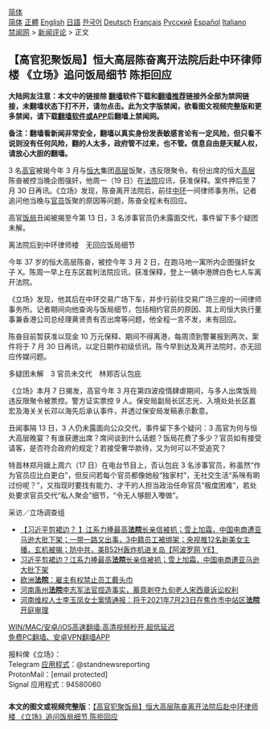  <!-- 面包屑导航 --> <div class="breadcrumb"><!-- GTranslate: https://gtranslate.io/ -->  <div class="switcher notranslate">  <div class="selected">  <a href="#" onclick="return false;"> 简体</a>  </div>  <div class="option">  <a href="https://www.bannedbook.org" onclick="doGTranslate('zh-CN|zh-CN');jQuery('div.switcher div.selected a').html(jQuery(this).html());return false;" title="简体中文" class="nturl selected"> 简体</a>  <a href="https://www.bannedbook.org/zh-tw/" onclick="doGTranslate('zh-CN|zh-TW');jQuery('div.switcher div.selected a').html(jQuery(this).html());return false;" title="繁體中文" class="nturl"> 正體</a>  <a href="https://www.bannedbook.org/en/" onclick="doGTranslate('zh-CN|en');jQuery('div.switcher div.selected a').html(jQuery(this).html());return false;" title="English" class="nturl"> English</a>  <a href="https://www.bannedbook.org/ja/" onclick="doGTranslate('zh-CN|ja');jQuery('div.switcher div.selected a').html(jQuery(this).html());return false;" title="日本語" class="nturl"> 日語</a>  <a href="https://www.bannedbook.org/ko/" onclick="doGTranslate('zh-CN|ko');jQuery('div.switcher div.selected a').html(jQuery(this).html());return false;" title="한국어" class="nturl"> 한국어</a>  <a href="https://www.bannedbook.org/de/" onclick="doGTranslate('zh-CN|de');jQuery('div.switcher div.selected a').html(jQuery(this).html());return false;" title="Deutsch" class="nturl"> Deutsch</a>  <a href="https://www.bannedbook.org/fr/" onclick="doGTranslate('zh-CN|fr');jQuery('div.switcher div.selected a').html(jQuery(this).html());return false;" title="Français" class="nturl"> Français</a>  <a href="https://www.bannedbook.org/ru/" onclick="doGTranslate('zh-CN|ru');jQuery('div.switcher div.selected a').html(jQuery(this).html());return false;" title="Русский" class="nturl"> Русский</a>  <a href="https://www.bannedbook.org/es/" onclick="doGTranslate('zh-CN|es');jQuery('div.switcher div.selected a').html(jQuery(this).html());return false;" title="Español" class="nturl"> Español</a>  <a href="https://www.bannedbook.org/it/" onclick="doGTranslate('zh-CN|it');jQuery('div.switcher div.selected a').html(jQuery(this).html());return false;" title="Italiano" class="nturl"> Italiano</a>  </div>  </div>      <div class='breadcrumb-sub'><!-- Breadcrumb NavXT 6.3.0 --> <a href="https://www.bannedbook.org/" class="home">禁闻网</a> &gt; <a href="https://www.bannedbook.org/bnews/comments/" class="category">新闻评论</a> &gt; 正文</div></div><h2>【高官犯聚饭局】恒大高层陈奋离开法院后赴中环律师楼 《立场》追问饭局细节 陈拒回应</h2> <p class="notice"><b>大陆网友注意：本文中的链接除 <a href="https://github.com/bannedbook/fanqiang" >翻墙</a>软件下载和<a href="https://github.com/killgcd/justmysocks/blob/master/README.md">翻墙推荐</a>链接外全部为禁网链接，未翻墙状态下打不开，请勿点击。此为文字版禁闻，欲看图文视频完整版和更多禁闻，请下载<a href="https://github.com/bannedbook/fanqiang">翻墙软件或APP</a>后翻墙上禁闻网。</p><p>备注：翻墙看新闻非常安全，翻墙以真实身份发表敏感言论有一定风险，但只看不说则没有任何风险，翻的人太多，政府管不过来，也不管。信息自由是天赋人权，请放心大胆的翻墙。</b></p>  <div class="entry">  <p>3 名<a href="https://www.bannedbook.org/bnews/tag/%E9%AB%98%E5%AE%98/" class="st_tag internal_tag" rel="tag" title="标签 高官 下的日志">高官</a>被揭今年 3 月与<a href="https://www.bannedbook.org/bnews/tag/%E6%81%92%E5%A4%A7/" class="st_tag internal_tag" rel="tag" title="标签 恒大 下的日志">恒大</a>集团<span class='wp_keywordlink_affiliate'><a href="https://www.bannedbook.org/bnews/ccpdope/" title="中共高层内幕" target="_blank">高层</a></span>饭聚，违反限聚令。有份出席的恒大<a href="https://www.bannedbook.org/bnews/tag/%E9%AB%98%E5%B1%82/" class="st_tag internal_tag" rel="tag" title="标签 高层 下的日志">高层</a>陈奋被控当晚企图强奸，他周一（19 日）在<a href="https://www.bannedbook.org/bnews/tag/%e6%b3%95%e9%99%a2/" class="st_tag internal_tag" rel="tag" title="标签 法院 下的日志">法院</a>应讯，获准保释。案件押后至 7 月 30 日再讯。《立场》发现，陈奋离开法院后，前往<a href="https://www.bannedbook.org/bnews/tag/%E4%B8%AD%E7%8E%AF/" class="st_tag internal_tag" rel="tag" title="标签 中环 下的日志">中环</a>一间律师事务所。记者追问他当晚与<a href="https://www.bannedbook.org/bnews/tag/%E5%AE%98%E5%91%98/" class="st_tag internal_tag" rel="tag" title="标签 官员 下的日志">官员</a>饭聚的原因等问题，陈奋全程未有回应。</p> <p>高官<a href="https://www.bannedbook.org/bnews/tag/%e9%a5%ad%e5%b1%80/" class="st_tag internal_tag" rel="tag" title="标签 饭局 下的日志">饭局</a>丑闻被揭至今第 13 日，3 名涉事官员仍未露面交代，事件留下多个疑团未解。</p> <p>离法院后到中环律师楼　无回应饭局细节</p>  <p>今年 37 岁的恒大高层陈奋，被控今年 3 月 2 日，在跑马地一寓所内企图强奸女子 X。陈周一早上在东区裁判法院应讯，获准保释，登上一辆中港牌白色七人车离开法院。</p> <p>《立场》发现，他其后在中环交易广场下车，并步行前往交易广场三座的一间律师事务所。记者期间向他查询与饭局细节，包括相约官员的原因、其上司恒大执行董事兼香港公司总经理黄贤贵有否出席等问题，他全程一言不发，未有回应。</p> <p>陈奋目前暂获准以现金 10 万元保释、期间不得离港，每周须到警署报到两次，案件将于 7 月 30 日再讯，以定日期作初级侦讯。陈今早到达及离开法院时，亦无回应传媒问题。</p>  <p>多疑团未解　3 官员未交代　林郑否认包庇</p> <p>《立场》本月 7 日揭发，高官今年 3 月在第四波疫情肆虐期间，与多人出席饭局违反限聚令被票控。警方证实票控 9 人。保安局副局长区志光、入境处处长区嘉宏及海关关长邓以海先后承认事件，并透过保安局发稿表示歉意。</p> <p>丑闻事隔 13 日，3 人仍未露面向公众交代，事件留下多个疑问：3 高官为何与恒大高层晚宴？有谁获邀出席？席间谈到什么话题？饭局花费了多少？官员如有接受请客，是否符合政府的规定？若接受奢华款待，又为何可以不受追究？</p>  <p>特首林郑月娥上周六（17 日）在电台节目上，否认包庇 3 名涉事官员，称虽然“作为官员应比白更白”，但反问若每个官员都像她般“独家村”，无社交生活“系咪有啲过份呢？”，又指现时要找有能力、才干的人担当政治任命官员“极度困难”，若处处要求官员交代“私人聚会”细节，“令无人够胆入嚟做”。</p> <p>采访／立场调查组</p> <ul class='op-related-articles' title='相关阅读'> <li><a href='https://www.bannedbook.org/bnews/bannedvideo/20210719/1590171.html' target='_blank'>【习近平剪裙边？ 】江系力捧最高<b>法院</b>长亲信被抓；雪上加霜，中国电商遭亚马逊大批下架；一带一路又出事，3中籍员工被绑架；央视推12名新美女主播，玄机被揭；防中共，美B52H轰炸机进关岛【阿波罗网 YE】</a></li> <li><a href='https://www.bannedbook.org/bnews/cnnews/20210719/1590145.html' target='_blank'>习近平剪裙边？江系力捧最高<b>法院</b>长亲信被抓；雪上加霜，中国电商遭亚马逊大批下架</a></li> <li><a href='https://www.bannedbook.org/bnews/baitai/20210719/1589854.html' target='_blank'>欧洲<b>法院</b>：雇主有权禁止员工戴头巾</a></li> <li><a href='https://www.bannedbook.org/bnews/weiquan/20210718/1589643.html' target='_blank'>河南禹州<b>法院</b>李志军法官捏造事实&#65292;蓄意剥夺九旬老人宋西章诉讼权利</a></li> <li><a href='https://www.bannedbook.org/bnews/weiquan/20210718/1589630.html' target='_blank'>河南维权人士李玉凤女士案情通报&#65306;将于2021年7月23日在焦作市中站区<b>法院</b>开庭审理</a></li> </ul> <p class="texttj"> <a href="https://github.com/bannedbook/fanqiang/wiki/V2ray%E6%9C%BA%E5%9C%BA" target="_blank">WIN/MAC/安卓/iOS高速翻墙:高清视频秒开,超低延迟</a><br/> <a href="https://github.com/bannedbook/fanqiang/wiki/%E7%A6%81%E9%97%BB%E7%BD%91%E5%AE%89%E5%8D%93%E7%BF%BB%E5%A2%99%E6%96%B0%E9%97%BBAPP" target="_blank">免费PC翻墙、安卓VPN翻墙APP</a></p> <p>报料俾《立场》：<br /> Telegram <a href="https://www.bannedbook.org/bnews/tag/%E5%BA%94%E7%94%A8%E7%A8%8B%E5%BC%8F/" class="st_tag internal_tag" rel="tag" title="标签 应用程式 下的日志">应用程式</a>：@standnewsreporting<br /> ProtonMail：[email protected]<br /> Signal 应用程式：94580060</p><a name='sharetosocial'></a>  <div style="margin-bottom:5px;padding-bottom:5px;clear:both"> <div id="archive-pix-1" class="banner-ads"> <!-- AuctionX Display platform tag START --> <div id="26318x728x90x621x_ADSLOT2" clicktrack="%%CLICK_URL_ESC%%"></div> <!-- AuctionX Display platform tag END --> </div> <div id="archive-pix-2" class="banner-ads"> <!-- AuctionX Display platform tag START --> <div id="26315x300x250x621x_ADSLOT2" clicktrack="%%CLICK_URL_ESC%%"></div> <!-- AuctionX Display platform tag END --> </div> </div>  <div id="archive-pix-1" class="banner-ads"> <!-- AuctionX Display platform tag START --> <div id="26318x728x90x621x_ADSLOT3" clicktrack="%%CLICK_URL_ESC%%"></div> <!-- AuctionX Display platform tag END --> </div> <div><b>本文的图文或视频完整版</b>：<a href='https://www.bannedbook.org/bnews/comments/20210719/1590207.html'>【高官犯聚饭局】恒大高层陈奋离开法院后赴中环律师楼 《立场》追问饭局细节 陈拒回应</a></div>  </div><!--END ENTRY--> 